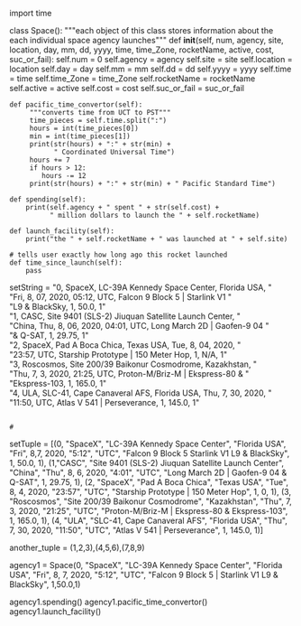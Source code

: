 import time

class Space():
    """each object of this class stores information about
    the each individual space agency launches"""
    def __init__(self, num, agency, site, location, day, mm, dd, yyyy,
                 time, time_Zone, rocketName, active, cost, suc_or_fail):
        self.num = 0
        self.agency = agency
        self.site = site
        self.location = location
        self.day = day
        self.mm = mm
        self.dd = dd
        self.yyyy = yyyy
        self.time = time
        self.time_Zone = time_Zone
        self.rocketName = rocketName
        self.active = active
        self.cost = cost
        self.suc_or_fail = suc_or_fail

    def pacific_time_convertor(self):
         """converts time from UCT to PST"""
         time_pieces = self.time.split(":")
         hours = int(time_pieces[0])
         min = int(time_pieces[1])
         print(str(hours) + ":" + str(min) +
               " Coordinated Universal Time")
         hours += 7
         if hours > 12:
            hours -= 12
         print(str(hours) + ":" + str(min) + " Pacific Standard Time")

    def spending(self):
        print(self.agency + " spent " + str(self.cost) +
              " million dollars to launch the " + self.rocketName)

    def launch_facility(self):
        print("the " + self.rocketName + " was launched at " + self.site)

    # tells user exactly how long ago this rocket launched
    def time_since_launch(self):
        pass


setString = "0, SpaceX, LC-39A Kennedy Space Center, Florida USA, " \
            "Fri, 8, 07, 2020, 05:12, UTC, Falcon 9 Block 5 | Starlink V1 " \
            "L9 & BlackSky, 1, 50.0, 1" \
            "1, CASC, Site 9401 (SLS-2) Jiuquan Satellite Launch Center, " \
            "China, Thu, 8, 06, 2020, 04:01, UTC, Long March 2D | Gaofen-9 04 " \
            "& Q-SAT, 1, 29.75, 1" \
            "2, SpaceX, Pad A Boca Chica, Texas USA, Tue, 8, 04, 2020, " \
            "23:57, UTC, Starship Prototype | 150 Meter Hop, 1, N/A, 1" \
            "3, Roscosmos, Site 200/39 Baikonur Cosmodrome, Kazakhstan, " \
            "Thu, 7, 3, 2020, 21:25, UTC, Proton-M/Briz-M | Ekspress-80 & " \
            "Ekspress-103, 1, 165.0, 1" \
            "4, ULA, SLC-41, Cape Canaveral AFS, Florida USA, Thu, 7, 30, 2020, " \
            "11:50, UTC, Atlas V 541 | Perseverance, 1, 145.0, 1"

                                                                          #
setTuple = [(0, "SpaceX", "LC-39A Kennedy Space Center", "Florida USA",
             "Fri", 8,7, 2020, "5:12", "UTC",
             "Falcon 9 Block 5 Starlink V1 L9 & BlackSky", 1, 50.0, 1),
            (1,"CASC", "Site 9401 (SLS-2) Jiuquan Satellite Launch Center",
             "China", "Thu", 8, 6, 2020, "4:01", "UTC",
             "Long March 2D | Gaofen-9 04 & Q-SAT", 1, 29.75, 1),
            (2, "SpaceX", "Pad A Boca Chica", "Texas USA", "Tue", 8, 4,
             2020, "23:57", "UTC", "Starship Prototype | 150 Meter Hop",
             1, 0, 1),
            (3, "Roscosmos", "Site 200/39 Baikonur Cosmodrome",
             "Kazakhstan", "Thu", 7, 3, 2020, "21:25", "UTC",
             "Proton-M/Briz-M | Ekspress-80 & Ekspress-103", 1, 165.0, 1),
            (4, "ULA", "SLC-41, Cape Canaveral AFS", "Florida USA", "Thu",
             7, 30, 2020, "11:50", "UTC", "Atlas V 541 | Perseverance",
             1, 145.0, 1)]

another_tuple = (1,2,3),(4,5,6),(7,8,9)

agency1 = Space(0, "SpaceX", "LC-39A Kennedy Space Center", "Florida USA",
                "Fri", 8, 7, 2020, "5:12", "UTC",
                "Falcon 9 Block 5 | Starlink V1 L9 & BlackSky", 1,50.0,1)

agency1.spending()
agency1.pacific_time_convertor()
agency1.launch_facility()
